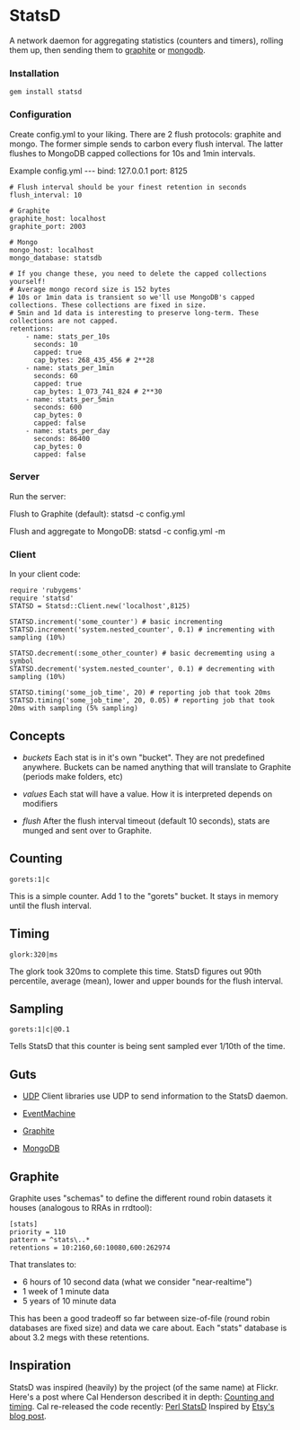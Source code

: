 StatsD
======

A network daemon for aggregating statistics (counters and timers), rolling them up, then sending them to [graphite][graphite] or [mongodb][mongodb].


### Installation

    gem install statsd

### Configuration

Create config.yml to your liking. There are 2 flush protocols: graphite and mongo. The former simple sends to carbon every flush interval. The latter flushes to MongoDB capped collections for 10s and 1min intervals.

Example config.yml
    ---
    bind: 127.0.0.1
    port: 8125

    # Flush interval should be your finest retention in seconds
    flush_interval: 10        

    # Graphite
    graphite_host: localhost
    graphite_port: 2003

    # Mongo
    mongo_host: localhost
    mongo_database: statsdb

    # If you change these, you need to delete the capped collections yourself!
    # Average mongo record size is 152 bytes
    # 10s or 1min data is transient so we'll use MongoDB's capped collections. These collections are fixed in size.
    # 5min and 1d data is interesting to preserve long-term. These collections are not capped.
    retentions: 
        - name: stats_per_10s
          seconds: 10
          capped: true
          cap_bytes: 268_435_456 # 2**28
        - name: stats_per_1min
          seconds: 60
          capped: true
          cap_bytes: 1_073_741_824 # 2**30
        - name: stats_per_5min
          seconds: 600
          cap_bytes: 0 
          capped: false
        - name: stats_per_day
          seconds: 86400
          cap_bytes: 0 
          capped: false


### Server
Run the server:

Flush to Graphite (default):
    statsd -c config.yml 

Flush and aggregate to MongoDB:
    statsd -c config.yml -m

### Client    
In your client code:

    require 'rubygems'
    require 'statsd'
    STATSD = Statsd::Client.new('localhost',8125)

    STATSD.increment('some_counter') # basic incrementing
    STATSD.increment('system.nested_counter', 0.1) # incrementing with sampling (10%)

    STATSD.decrement(:some_other_counter) # basic decrememting using a symbol
    STATSD.decrement('system.nested_counter', 0.1) # decrementing with sampling (10%)

    STATSD.timing('some_job_time', 20) # reporting job that took 20ms
    STATSD.timing('some_job_time', 20, 0.05) # reporting job that took 20ms with sampling (5% sampling)

Concepts
--------

* *buckets*
  Each stat is in it's own "bucket". They are not predefined anywhere. Buckets can be named anything that will translate to Graphite (periods make folders, etc)

* *values*
  Each stat will have a value. How it is interpreted depends on modifiers
  
* *flush*
  After the flush interval timeout (default 10 seconds), stats are munged and sent over to Graphite.

Counting
--------

    gorets:1|c

This is a simple counter. Add 1 to the "gorets" bucket. It stays in memory until the flush interval.


Timing
------

    glork:320|ms

The glork took 320ms to complete this time. StatsD figures out 90th percentile, average (mean), lower and upper bounds for the flush interval.

Sampling
--------

    gorets:1|c|@0.1

Tells StatsD that this counter is being sent sampled ever 1/10th of the time.


Guts
----

* [UDP][udp]
  Client libraries use UDP to send information to the StatsD daemon.

* [EventMachine][eventmachine]
* [Graphite][graphite]
* [MongoDB][mongodb]


Graphite
--------

Graphite uses "schemas" to define the different round robin datasets it houses (analogous to RRAs in rrdtool):

    [stats]
    priority = 110 
    pattern = ^stats\..*
    retentions = 10:2160,60:10080,600:262974

That translates to:

* 6 hours of 10 second data (what we consider "near-realtime")
* 1 week of 1 minute data
* 5 years of 10 minute data

This has been a good tradeoff so far between size-of-file (round robin databases are fixed size) and data we care about. Each "stats" database is about 3.2 megs with these retentions.


Inspiration
-----------

StatsD was inspired (heavily) by the project (of the same name) at Flickr. Here's a post where Cal Henderson described it in depth:
[Counting and timing](http://code.flickr.com/blog/2008/10/27/counting-timing/). Cal re-released the code recently: [Perl StatsD](https://github.com/iamcal/Flickr-StatsD)
Inspired by [Etsy's][etsy] [blog post][blog post].

[graphite]: http://graphite.wikidot.com
[etsy]: http://www.etsy.com
[blog post]: http://codeascraft.etsy.com/2011/02/15/measure-anything-measure-everything/
[udp]: http://enwp.org/udp
[eventmachine]: http://rubyeventmachine.com/
[mongodb]: http://www.mongodb.org/
